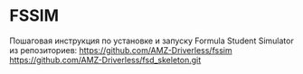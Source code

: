 # FSSIM
Пошаговая инструкция по установке и запуску Formula Student Simulator из репозиториев:
https://github.com/AMZ-Driverless/fssim
https://github.com/AMZ-Driverless/fsd_skeleton.git
